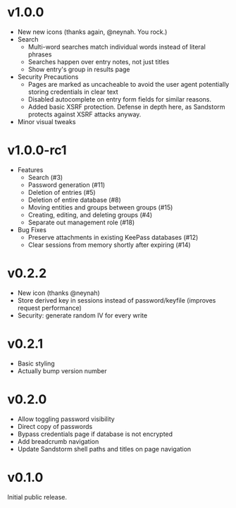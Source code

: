 # v1.0.0

* New new icons (thanks again, @neynah. You rock.)
* Search
  * Multi-word searches match individual words instead of literal phrases
  * Searches happen over entry notes, not just titles
  * Show entry's group in results page
* Security Precautions
  * Pages are marked as uncacheable to avoid the user agent potentially storing
    credentials in clear text
  * Disabled autocomplete on entry form fields for similar reasons.
  * Added basic XSRF protection.  Defense in depth here, as Sandstorm protects
    against XSRF attacks anyway.
* Minor visual tweaks

# v1.0.0-rc1

* Features
  * Search (#3)
  * Password generation (#11)
  * Deletion of entries (#5)
  * Deletion of entire database (#8)
  * Moving entities and groups between groups (#15)
  * Creating, editing, and deleting groups (#4)
  * Separate out management role (#18)
* Bug Fixes
  * Preserve attachments in existing KeePass databases (#12)
  * Clear sessions from memory shortly after expiring (#14)

# v0.2.2

* New icon (thanks @neynah)
* Store derived key in sessions instead of password/keyfile (improves request
  performance)
* Security: generate random IV for every write

# v0.2.1

* Basic styling
* Actually bump version number

# v0.2.0

* Allow toggling password visibility
* Direct copy of passwords
* Bypass credentials page if database is not encrypted
* Add breadcrumb navigation
* Update Sandstorm shell paths and titles on page navigation

# v0.1.0

Initial public release.
